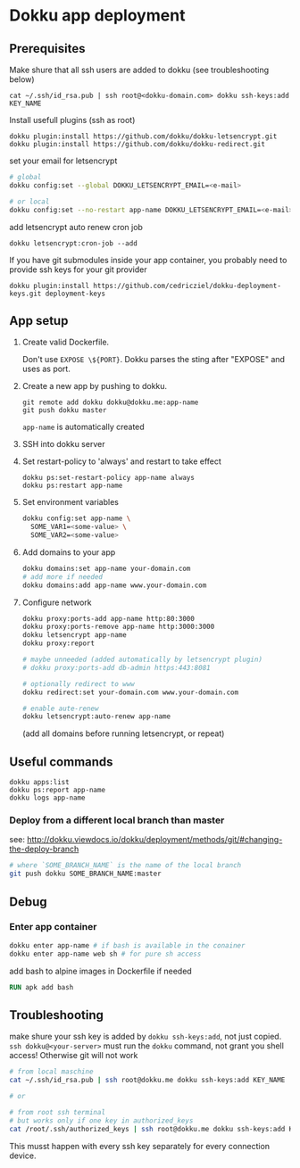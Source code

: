 # Dokku app deployment

## Prerequisites

Make shure that all ssh users are added to dokku (see troubleshooting below)

```
cat ~/.ssh/id_rsa.pub | ssh root@<dokku-domain.com> dokku ssh-keys:add KEY_NAME
```

Install usefull plugins (ssh as root)

```
dokku plugin:install https://github.com/dokku/dokku-letsencrypt.git
dokku plugin:install https://github.com/dokku/dokku-redirect.git
```

set your email for letsencrypt

```bash
# global
dokku config:set --global DOKKU_LETSENCRYPT_EMAIL=<e-mail>

# or local
dokku config:set --no-restart app-name DOKKU_LETSENCRYPT_EMAIL=<e-mail>
```

add letsencrypt auto renew cron job

```
dokku letsencrypt:cron-job --add
```

If you have git submodules inside your app container, you probably need to
provide ssh keys for your git provider

```
dokku plugin:install https://github.com/cedricziel/dokku-deployment-keys.git deployment-keys
```

## App setup

1. Create valid Dockerfile.

   Don't use `EXPOSE \${PORT}`. Dokku parses the sting after "EXPOSE" and uses
   as port.

2. Create a new app by pushing to dokku.

   ```
   git remote add dokku dokku@dokku.me:app-name
   git push dokku master
   ```

   `app-name` is automatically created

3. SSH into dokku server

4. Set restart-policy to 'always' and restart to take effect

   ```
   dokku ps:set-restart-policy app-name always
   dokku ps:restart app-name
   ```

5. Set environment variables

   ```bash
   dokku config:set app-name \
     SOME_VAR1=<some-value> \
     SOME_VAR2=<some-value>
   ```

6. Add domains to your app

   ```bash
   dokku domains:set app-name your-domain.com
   # add more if needed
   dokku domains:add app-name www.your-domain.com
   ```

7. Configure network

   ```bash
   dokku proxy:ports-add app-name http:80:3000
   dokku proxy:ports-remove app-name http:3000:3000
   dokku letsencrypt app-name
   dokku proxy:report

   # maybe unneeded (added automatically by letsencrypt plugin)
   # dokku proxy:ports-add db-admin https:443:8081

   # optionally redirect to www
   dokku redirect:set your-domain.com www.your-domain.com

   # enable aute-renew
   dokku letsencrypt:auto-renew app-name
   ```

   (add all domains before running letsencrypt, or repeat)

## Useful commands

```
dokku apps:list
dokku ps:report app-name
dokku logs app-name
```

### Deploy from a different local branch than master

see:
http://dokku.viewdocs.io/dokku/deployment/methods/git/#changing-the-deploy-branch

```bash
# where `SOME_BRANCH_NAME` is the name of the local branch
git push dokku SOME_BRANCH_NAME:master
```

## Debug

### Enter app container

```bash
dokku enter app-name # if bash is available in the conainer
dokku enter app-name web sh # for pure sh access
```

add bash to alpine images in Dockerfile if needed

```Dockerfile
RUN apk add bash
```

## Troubleshooting

make shure your ssh key is added by `dokku ssh-keys:add`, not just copied.
`ssh dokku@<your-server>` must run the `dokku` command, not grant you shell
access! Otherwise git will not work

```bash
# from local maschine
cat ~/.ssh/id_rsa.pub | ssh root@dokku.me dokku ssh-keys:add KEY_NAME

# or

# from root ssh terminal
# but works only if one key in authorized_keys
cat /root/.ssh/authorized_keys | ssh root@dokku.me dokku ssh-keys:add KEY_NAME
```

This musst happen with every ssh key separately for every connection device.
